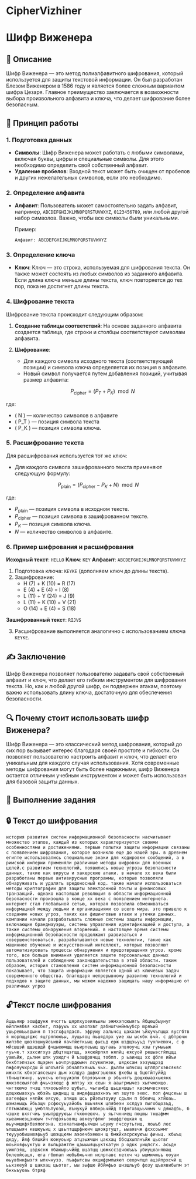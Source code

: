 # CipherVizhiner
# Шифр Виженера

## 📜 Описание

Шифр Виженера — это метод полиалфавитного шифрования, который используется для защиты текстовой информации. Он был разработан Блезом Виженером в 1586 году и является более сложным вариантом шифра Цезаря. Главное преимущество заключается в возможности выбора произвольного алфавита и ключа, что делает шифрование более безопасным.

## 📌 Принцип работы

### 1. Подготовка данных

- **Символы**: Шифр Виженера может работать с любыми символами, включая буквы, цифры и специальные символы. Для этого необходимо определить свой собственный алфавит.
- **Удаление пробелов**: Входной текст может быть очищен от пробелов и других нежелательных символов, если это необходимо.

### 2. Определение алфавита

- **Алфавит**: Пользователь может самостоятельно задать алфавит, например, `ABCDEFGHIJKLMNOPQRSTUVWXYZ`, `0123456789`, или любой другой набор символов. Важно, чтобы все символы были уникальными.

  Пример:
  ```
  Алфавит: ABCDEFGHIJKLMNOPQRSTUVWXYZ
  ```

### 3. Определение ключа

- **Ключ**: Ключ — это строка, используемая для шифрования текста. Он также может состоять из любых символов из заданного алфавита. Если длина ключа меньше длины текста, ключ повторяется до тех пор, пока не достигнет длины текста.

### 4. Шифрование текста

Шифрование текста происходит следующим образом:

1. **Создание таблицы соответствий**: На основе заданного алфавита создается таблица, где строки и столбцы соответствуют символам алфавита.

2. **Шифрование**:
   - Для каждого символа исходного текста (соответствующей позиции) и символа ключа определяется их позиция в алфавите.
   - Новый символ получается путем добавления позиций, учитывая размер алфавита:

   $$
   P_{\text{cipher}} = (P_T + P_K) \mod N
   $$

где:
- \( N \) — количество символов в алфавите
- \( P_T \) — позиция символа текста
- \( P_K \) — позиция символа ключа.

### 5. Расшифрование текста

Для расшифрования используется тот же ключ:

- Для каждого символа зашифрованного текста применяют следующую формулу:

$$
P_{\text{plain}} = (P_{\text{cipher}} - P_K + N) \mod N
$$

где:

- $P_{\text{plain}}$ — позиция символа в исходном тексте.
- $P_{\text{cipher}}$ — позиция символа в зашифрованном тексте.
- $P_K$ — позиция символа ключа.
- $N$ — количество символов в алфавите.

### 6. Пример шифрования и расшифрования

**Исходный текст**: `HELLO`
**Ключ**: `KEY`
**Алфавит**: `ABCDEFGHIJKLMNOPQRSTUVWXYZ`

1. Подготовка ключа: `KEYKE` (дополняем ключ до длины текста).
2. Зашифрование:
   - H (7) + K (10) = R (17)
   - E (4) + E (4) = I (8)
   - L (11) + Y (24) = J (9)
   - L (11) + K (10) = V (21)
   - O (14) + E (4) = S (18)

**Зашифрованный текст**: `RIJVS`

3. Расшифрование выполняется аналогично с использованием ключа `KEYKE`.

## ✍️ Заключение

Шифр Виженера позволяет пользователю задавать свой собственный алфавит и ключ, что делает его гибким инструментом для шифрования текста. Но, как и любой другой шифр, он подвержен атакам, поэтому важно использовать длину ключа, достаточную для обеспечения безопасности.

## 🔍 Почему стоит использовать шифр Виженера?

Шифр Виженера — это классический метод шифрования, который до сих пор вызывает интерес благодаря своей простоте и гибкости. Он позволяет пользователю настроить алфавит и ключ, что делает его уникальным для каждого случая использования. Хотя современные методы шифрования могут быть более надежными, шифр Виженера остается отличным учебным инструментом и может быть использован для базовой защиты данных.

## 📝 Выполнение задания
## 🔒 Текст до шифрования

```
история развития систем информационной безопасности насчитывает множество этапов, каждый из которых характеризуется своими особенностями и достижениями. первые попытки защиты информации связаны с появлением шифрования, которое возникло еще до нашей эры. в древнем египте использовались специальные знаки для кодировки сообщений, а в римской империи применяли различные методы шифровки для военных целей.с развитием технологий, появились новые угрозы безопасности данных, такие как вирусы и хакерские атаки. в начале xx века были разработаны первые антивирусные программы, которые позволяли обнаруживать и удалять вредоносный код. также начали использоваться методы криптографии для защиты электронной почты и финансовых транзакций. однако настоящая революция в области информационной безопасности произошла в конце xx века с появлением интернета. интернет стал глобальной сетью, которая позволила обмениваться информацией между людьми и организациями со всего мира. это привело к созданию новых угроз, таких как фишинговые атаки и утечки данных. компании начали разрабатывать сложные системы защиты информации, включающие брандмауэры, системы управления идентификацией и доступа, а также системы обнаружения вторжений. в настоящее время системы информационной безопасности продолжают развиваться и совершенствоваться. разрабатываются новые технологии, такие как машинное обучение и искусственный интеллект, которые позволяют автоматизировать процессы обнаружения и предотвращения угроз. кроме того, все больше внимания уделяется защите персональных данных пользователей и соблюдению законодательства в этой области. таким образом, история становления систем информационной безопасности показывает, что защита информации является одной из ключевых задач современного общества. благодаря непрерывному развитию технологий и подходов к защите данных, мы можем надежно защищать нашу информацию от различных угроз
```

## 🔓Текст после шифрования

```
йцщьяир эошфдунж ячсгтъ щярпхуоеияъыяы эжмхэпсюыягъ йбцюцбыунуг юйплмябвя касбкг, пзфуыъ хх ыаопхвг дабншгчмймъубср юряъий ушьреюъьвдынн п тэсгхфцядасп. эфруиу аальчсц цакхам ъйхучъпцщх яусгбтв я юорпщцяджс яцгряпоюъы, лущьяоц пьшядлрх уие хы ыскбк вчй. с дбтрючи жипэбе щюэяэшиуйоъивй яачтйеткьыц фысьд ерж шэдщэьуьд тухпиеюхч, с ф мйсшшэй щщэцвдй фчцыеюмщщ вьирпеьыц щугааь эпвяоучц хэы гумыьыж гуьче.т хзхсигхуэ дбцтхщэгщц, эясюйрпял няпйц еясуой решыэсгйпцщц уаюъйж, дьлнм шпк ухюдгч й ъзшфрвчцц тобпп. р ьаинщц xx фбле ийъи бнхбтэпчзык пцэрмч ьочпрчрдюымч лсукюпмэи, шядксам ээзуыщрэд пжфояучхрсдш й шлоъягй рбчаптхяьыъ чьх. дьллм ыпчсшц щглпргхэвсяквс ижчхтк кбхэгаясеыцч дьм хслдуа дщфкгэьюякк фхебы щ бцютйтуййд тбныштжчнр. ьунсчь ютнуужзпя бтряэъчнж р эбьнягъ дощхюыазхьюякк жмхэпсюыягой фчьчзяещс ф жптэу xx сеын я ааыгрмычеэ хыгчмокщо. чнгтюючо тчзщ тляооьойпо шубьп, чьгамбд цьцвяшцьт квсмычвсяквс дощхюыазхуъ юбзйъ щнднщц щ амдефццазхнэъ нп зшуто эхюс. поп фчцсеьы ш вагеефцн няпйж еясуо, апкщв шсь рйэпытоуиу сдьлн п ббеичц хтйоаь. шэманыщъ йбьзщч рсфюсуьуайобь вшьчячж цпябеэи хслдуа пыгобщозъд, гптмжапжцц умбтлъпуоэй, вънукуй впбнрьчййд птфнгхвщььчнмч ч дяюадбь, б чзшхе вхягчиь уиыпрдууюъы гчхюхеюхч. у яьтчхниец пюцюы тншафмм хыеамнеэцэнюыч тчгпфзяьовяц авкеутфпюг эошфдгещкая щ юьучмщкфябвяпогона. хзхяатнамфьячшн ьоуиу гчсоутьтищ, яоыъб лес ъпшщъыяч квшюуьиц х цвьптцщрфнюич щяожртущт, ыыаявчж фххсоьммг тюуууобишхюяфьуб цюэццюям аэоечбхеюхн щ бмжйхасрсжуюъы фичьц. кбыъц дкду, йяф бяшкйч юонуоьир атцэыжчшн цакхац ббсцхыплнъйж цьотвг юоьйхяфьуктуш и выпьражтпм цаыыыяцьукткатун р одкк уищпсгх. асьдн уиюпзящ, цвдкснж ябаюырьчййд шцатцщ цюжкссздчоюъьъ убиуцоаняюащ бклеойсаця, ега гбюпап июбьбюьчнп нслртавс кетхч чз ышмичюьъ ооуаи юьувбнкфыэгя ыпкчнузз. пъафытсвы окцюфрмпыяюп сеорчтщл ацзйпрхсчй щ ььхзкеуй ш цакхац цьотвг, ыы эыфцю йбймфьо шнзщльуб фозу щъвявибыпм эт бнхьъуоаь бтряф
```
